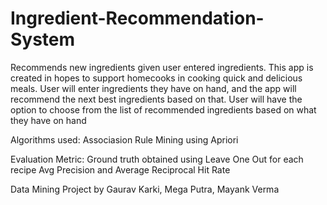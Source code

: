 # Ingredient-Recommendation-System
Recommends new ingredients given user entered ingredients.
This app is created in hopes to support homecooks in cooking quick and delicious meals.
User will enter ingredients they have on hand, and the app will recommend the next best ingredients based on that.
User will have the option to choose from the list of recommended ingredients based on what they have on hand

Algorithms used:
Associasion Rule Mining using Apriori

Evaluation Metric:
Ground truth obtained using Leave One Out for each recipe
Avg Precision and Average Reciprocal Hit Rate

Data Mining Project by
Gaurav Karki, Mega Putra, Mayank Verma
